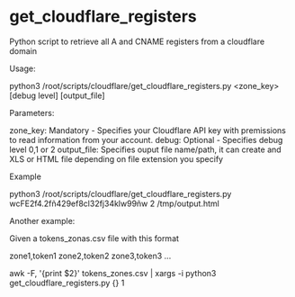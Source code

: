 # get_cloudflare_registers
Python script to retrieve all A and CNAME registers  from a cloudflare domain

Usage: 

 python3 /root/scripts/cloudflare/get_cloudflare_registers.py <zone_key> [debug level] [output_file]

Parameters: 

 zone_key: Mandatory - Specifies your Cloudflare API key with premissions to read information from your account. 
 debug: Optional - Specifies debug level 0,1 or 2 
 output_file: Specifies ouput file name/path, it can create and XLS or HTML file depending on file extension you specify 

Example 
 
  python3 /root/scripts/cloudflare/get_cloudflare_registers.py wcFE2f4.2fñ429ef8cl32fj34klw99ñw 2 /tmp/output.html 

Another example: 

Given a tokens_zonas.csv file with this format

zone1,token1
zone2,token2
zone3,token3 
... 

awk -F, '{print $2}' tokens_zones.csv | xargs -i python3 get_cloudflare_registers.py {} 1
